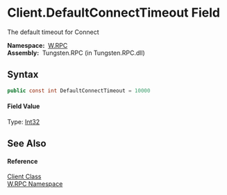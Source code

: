 Client.DefaultConnectTimeout Field
==================================
  The default timeout for Connect

  **Namespace:**  [W.RPC][1]  
  **Assembly:**  Tungsten.RPC (in Tungsten.RPC.dll)

Syntax
------

```csharp
public const int DefaultConnectTimeout = 10000
```

#### Field Value
Type: [Int32][2]

See Also
--------

#### Reference
[Client Class][3]  
[W.RPC Namespace][1]  

[1]: ../README.md
[2]: http://msdn.microsoft.com/en-us/library/td2s409d
[3]: README.md
[4]: ../../_icons/Help.png